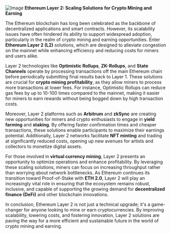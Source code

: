 
![Image](https://github.com/user-attachments/assets/31692037-0104-4703-abd1-696b6a7dd41b)
**Ethereum Layer 2: Scaling Solutions for Crypto Mining and Earning**

The Ethereum blockchain has long been celebrated as the backbone of decentralized applications and smart contracts. However, its scalability issues have often hindered its ability to support widespread adoption, particularly in the realm of crypto mining and earning opportunities. Enter **Ethereum Layer 2 (L2)** solutions, which are designed to alleviate congestion on the mainnet while enhancing efficiency and reducing costs for miners and users alike.

Layer 2 technologies like **Optimistic Rollups**, **ZK-Rollups**, and **State Channels** operate by processing transactions off the main Ethereum chain before periodically submitting final results back to Layer 1. These solutions are crucial for **crypto mining profitability**, as they allow miners to process more transactions at lower fees. For instance, Optimistic Rollups can reduce gas fees by up to 10-100 times compared to the mainnet, making it easier for miners to earn rewards without being bogged down by high transaction costs.

Moreover, Layer 2 platforms such as **Arbitrum** and **zkSync** are creating new opportunities for miners and crypto enthusiasts to engage in **yield farming** and **staking**. By offering faster confirmation times and cheaper transactions, these solutions enable participants to maximize their earnings potential. Additionally, Layer 2 networks facilitate **NFT minting** and trading at significantly reduced costs, opening up new avenues for artists and collectors to monetize digital assets.

For those involved in **virtual currency mining**, Layer 2 presents an opportunity to optimize operations and enhance profitability. By leveraging these scaling solutions, miners can focus on increasing throughput rather than worrying about network bottlenecks. As Ethereum continues its transition toward Proof-of-Stake with **ETH 2.0**, Layer 2 will play an increasingly vital role in ensuring that the ecosystem remains robust, inclusive, and capable of supporting the growing demand for **decentralized finance (DeFi)** and other blockchain innovations.

In conclusion, Ethereum Layer 2 is not just a technical upgrade; it's a game-changer for anyone looking to mine or earn cryptocurrencies. By improving scalability, lowering costs, and fostering innovation, Layer 2 solutions are paving the way for a more efficient and sustainable future in the world of crypto mining and earning.